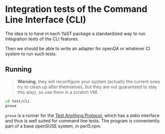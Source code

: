 # Integration tests of the Command Line Interface (CLI)

The idea is to have in each YaST package a standardized way to run
integration tests of the CLI features.

Then we should be able to write an adapter for openQA or whatever CI
system to run such tests.

## Running

> **Warning**, they will reconfigure your system (actually the current ones
  try to clean up after themselves, but they are not guaranteed to stay this
  way), so use them in a scratch VM.

```sh
cd test/cli
prove
```

`prove` is a runner for the [Test Anything Protocol](http://testanything.org/),
which has a stdio interface and thus is well suited for command line tests.
The program is conveniently part of a base openSUSE system, in perl5.rpm.
